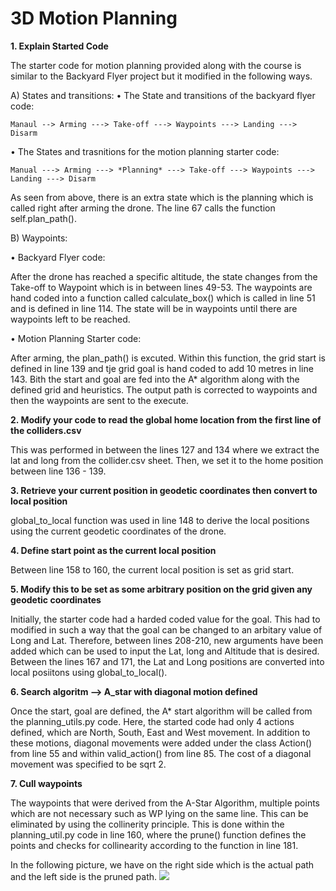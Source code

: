 # 3D Motion Planning

**1. Explain Started Code**

The starter code for motion planning provided along with the course is similar to the Backyard Flyer project but it modified in the following ways. 


A) States and transitions:
  • The State and transitions of the backyard flyer code: 

    Manaul --> Arming ---> Take-off ---> Waypoints ---> Landing ---> Disarm

  • The States and trasnitions for the motion planning starter code: 

    Manual ---> Arming ---> *Planning* ---> Take-off ---> Waypoints ---> Landing ---> Disarm

   As seen from above, there is an extra state which is the planning which is called right after arming the drone. The line 67 calls the function self.plan_path().


B) Waypoints:

  • Backyard Flyer code:
  
  After the drone has reached a specific altitude, the state changes from the Take-off to Waypoint which is in between lines 49-53. The waypoints are hand coded into a function called calculate_box() which is called in line 51 and is defined in line 114. The state will be in waypoints until there are waypoints left to be reached. 
  
  • Motion Planning Starter code:
  
  After arming, the plan_path() is excuted. Within this function, the grid start is defined in line 139 and tje grid goal is hand coded to add 10 metres in line 143. Bith the start and goal are fed into the A* algorithm along with the defined grid and heuristics. The output path is corrected to waypoints and then the waypoints are sent to the execute. 
 
 
 **2. Modify your code to read the global home location from the first line of the colliders.csv**
 
This was performed in between the lines 127 and 134 where we extract the lat and long from the collider.csv sheet. Then, we set it to the home position between line 136 - 139.
 
 **3. Retrieve your current position in geodetic coordinates then convert to local position**
 
global_to_local function was used in line 148 to derive the local positions using the current geodetic coordinates of the drone. 

**4. Define start point as the current local position**

Between line 158 to 160, the current local position is set as grid start. 

**5. Modify this to be set as some arbitrary position on the grid given any geodetic coordinates**

Initially, the starter code had a harded coded value for the goal. This had to modified in such a way that the goal can be changed to an arbitary value of Long and Lat. Therefore, between lines 208-210, new arguments have been added which can be used to input the Lat, long and Altitude that is desired. Between the lines 167 and 171, the Lat and Long positions are converted into local posiitons using global_to_local(). 

**6. Search algoritm --> A_star with diagonal motion defined**

Once the start, goal are defined, the A* start algorithm will be called from the planning_utils.py code. Here, the started code had only 4 actions defined, which are North, South, East and West movement. In addition to these motions, diagonal movements were added under the class Action() from line 55 and within valid_action() from line 85. The cost of a diagonal movement was specified to be sqrt 2. 

**7. Cull waypoints**

The waypoints that were derived from the A-Star Algorithm, multiple points which are not necessary such as WP lying on the same line. This can be eliminated by using the collinerity principle. This is done within the planning_util.py code in line 160, where the prune() function defines the points and checks for collinearity according to the function in line 181. 

In the following picture, we have on the right side which is the actual path and the left side is the pruned path. 
![](/Images/WP_1.png)
